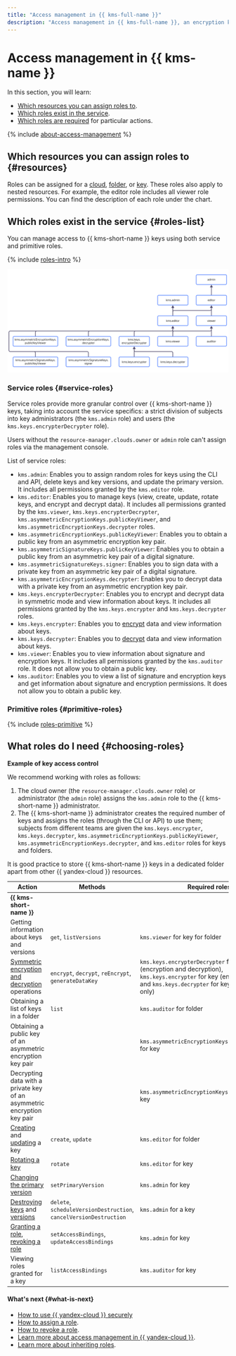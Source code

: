 ```yaml
---
title: "Access management in {{ kms-full-name }}"
description: "Access management in {{ kms-full-name }}, an encryption key management system. This section describes which resources you can assign roles to, which roles exist in the service, and which roles are required for particular actions."
---
```


# Access management in {{ kms-name }}

In this section, you will learn:
* [Which resources you can assign roles to](#resources).
* [Which roles exist in the service](#roles-list).
* [Which roles are required](#choosing-roles) for particular actions.

{% include [about-access-management](../../_includes/iam/about-access-management.md) %}

## Which resources you can assign roles to {#resources}

Roles can be assigned for a [cloud](../../resource-manager/concepts/resources-hierarchy.md#cloud), [folder](../../resource-manager/concepts/resources-hierarchy.md#folder), or [key](../concepts/key). These roles also apply to nested resources. For example, the editor role includes all viewer role permissions. You can find the description of each role under the chart.

## Which roles exist in the service {#roles-list}

You can manage access to {{ kms-short-name }} keys using both service and primitive roles.

{% include [roles-intro](../../_includes/roles-intro.md) %}

![image](../../_assets/kms/service-roles-hierarchy.svg)

### Service roles {#service-roles}

Service roles provide more granular control over {{ kms-short-name }} keys, taking into account the service specifics: a strict division of subjects into key administrators (the `kms.admin` role) and users (the `kms.keys.encrypterDecrypter` role).

Users without the `resource-manager.clouds.owner` or `admin` role can't assign roles via the management console.

List of service roles:

* `kms.admin`: Enables you to assign random roles for keys using the CLI and API, delete keys and key versions, and update the primary version. It includes all permissions granted by the `kms.editor` role.
* `kms.editor`: Enables you to manage keys (view, create, update, rotate keys, and encrypt and decrypt data). It includes all permissions granted by the `kms.viewer`, `kms.keys.encrypterDecrypter`, `kms.asymmetricEncryptionKeys.publicKeyViewer`, and `kms.asymmetricEncryptionKeys.decrypter` roles.
* `kms.asymmetricEncryptionKeys.publicKeyViewer`: Enables you to obtain a public key from an asymmetric encryption key pair.
* `kms.asymmetricSignatureKeys.publicKeyViewer`: Enables you to obtain a public key from an asymmetric key pair of a digital signature.
* `kms.asymmetricSignatureKeys.signer`: Enables you to sign data with a private key from an asymmetric key pair of a digital signature.
* `kms.asymmetricEncryptionKeys.decrypter`: Enables you to decrypt data with a private key from an asymmetric encryption key pair.
* `kms.keys.encrypterDecrypter`: Enables you to encrypt and decrypt data in symmetric mode and view information about keys. It includes all permissions granted by the `kms.keys.encrypter` and `kms.keys.decrypter` roles.
* `kms.keys.encrypter`: Enables you to [encrypt](../operations/symmetric-encryption.md#encryption) data and view information about keys.
* `kms.keys.decrypter`: Enables you to [decrypt](../operations/symmetric-encryption.md#decryption) data and view information about keys.
* `kms.viewer`: Enables you to view information about signature and encryption keys. It includes all permissions granted by the `kms.auditor` role. It does not allow you to obtain a public key.
* `kms.auditor`: Enables you to view a list of signature and encryption keys and get information about signature and encryption permissions. It does not allow you to obtain a public key.

### Primitive roles {#primitive-roles}

{% include [roles-primitive](../../_includes/roles-primitive.md) %}

## What roles do I need {#choosing-roles}

**Example of key access control**

We recommend working with roles as follows:
1. The cloud owner (the `resource-manager.clouds.owner` role) or administrator (the `admin` role) assigns the `kms.admin` role to the {{ kms-short-name }} administrator.
1. The {{ kms-short-name }} administrator creates the required number of keys and assigns the roles (through the CLI or API) to use them; subjects from different teams are given the `kms.keys.encrypter`, `kms.keys.decrypter`, `kms.asymmetricEncryptionKeys.publicKeyViewer`, `kms.asymmetricEncryptionKeys.decrypter`, and `kms.editor` roles for keys and folders.

It is good practice to store {{ kms-short-name }} keys in a dedicated folder apart from other {{ yandex-cloud }} resources.

| Action | Methods | Required roles |
----- | ----- | -----
| **{{ kms-short-name }}** | |
| Getting information about keys and versions | `get`, `listVersions` | `kms.viewer` for key for folder |
| [Symmetric encryption and decryption](../api-ref/SymmetricCrypto/) operations | `encrypt`, `decrypt`, `reEncrypt`, `generateDataKey` | `kms.keys.encrypterDecrypter` for key (encryption and decryption), `kms.keys.encrypter` for key (encryption only), and `kms.keys.decrypter` for key (decryption only) |
| Obtaining a list of keys in a folder | `list` | `kms.auditor` for folder |
| Obtaining a public key of an asymmetric encryption key pair | | `kms.asymmetricEncryptionKeys.publicKeyViewer` for key |
| Decrypting data with a private key of an asymmetric encryption key pair | | `kms.asymmetricEncryptionKeys.decrypter` for key |
| [Creating](../operations/key.md#create) and [updating](../operations/key.md#update) a key | `create`, `update` | `kms.editor` for folder |
| [Rotating a key](../operations/key.md#rotate) | `rotate` | `kms.editor` for key |
| [Changing the primary version](../operations/version.md#make-primary) | `setPrimaryVersion` | `kms.admin` for key |
| [Destroying keys](../operations/key.md#delete) and [versions](../operations/version.md#delete) | `delete`, `scheduleVersionDestruction`, `cancelVersionDestruction` | `kms.admin` for a key |
| [Granting a role](../../iam/operations/roles/grant.md), [revoking a role](../../iam/operations/roles/revoke.md) | `setAccessBindings`, `updateAccessBindings` | `kms.admin` for key |
| Viewing roles granted for a key | `listAccessBindings` | `kms.auditor` for key |

#### What's next {#what-is-next}

* [How to use {{ yandex-cloud }} securely](../../iam/best-practices/using-iam-securely.md)
* [How to assign a role](../../iam/operations/roles/grant.md).
* [How to revoke a role](../../iam/operations/roles/revoke.md).
* [Learn more about access management in {{ yandex-cloud }}](../../iam/concepts/access-control/index.md).
* [Learn more about inheriting roles](../../resource-manager/concepts/resources-hierarchy.md#access-rights-inheritance).
